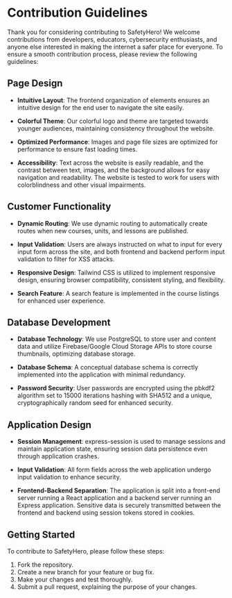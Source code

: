 # Contribution Guidelines

Thank you for considering contributing to SafetyHero! We welcome contributions from developers, educators, cybersecurity enthusiasts, and anyone else interested in making the internet a safer place for everyone. To ensure a smooth contribution process, please review the following guidelines:

## Page Design

- **Intuitive Layout**: The frontend organization of elements ensures an intuitive design for the end user to navigate the site easily.
  
- **Colorful Theme**: Our colorful logo and theme are targeted towards younger audiences, maintaining consistency throughout the website.
  
- **Optimized Performance**: Images and page file sizes are optimized for performance to ensure fast loading times.
  
- **Accessibility**: Text across the website is easily readable, and the contrast between text, images, and the background allows for easy navigation and readability. The website is tested to work for users with colorblindness and other visual impairments.

## Customer Functionality

- **Dynamic Routing**: We use dynamic routing to automatically create routes when new courses, units, and lessons are published.
  
- **Input Validation**: Users are always instructed on what to input for every input form across the site, and both frontend and backend perform input validation to filter for XSS attacks.
  
- **Responsive Design**: Tailwind CSS is utilized to implement responsive design, ensuring browser compatibility, consistent styling, and flexibility.
  
- **Search Feature**: A search feature is implemented in the course listings for enhanced user experience.

## Database Development

- **Database Technology**: We use PostgreSQL to store user and content data and utilize Firebase/Google Cloud Storage APIs to store course thumbnails, optimizing database storage.
  
- **Database Schema**: A conceptual database schema is correctly implemented into the application with minimal redundancy.
  
- **Password Security**: User passwords are encrypted using the pbkdf2 algorithm set to 15000 iterations hashing with SHA512 and a unique, cryptographically random seed for enhanced security.

## Application Design

- **Session Management**: express-session is used to manage sessions and maintain application state, ensuring session data persistence even through application crashes.
  
- **Input Validation**: All form fields across the web application undergo input validation to enhance security.
  
- **Frontend-Backend Separation**: The application is split into a front-end server running a React application and a backend server running an Express application. Sensitive data is securely transmitted between the frontend and backend using session tokens stored in cookies.

## Getting Started

To contribute to SafetyHero, please follow these steps:

1. Fork the repository.
2. Create a new branch for your feature or bug fix.
3. Make your changes and test thoroughly.
4. Submit a pull request, explaining the purpose of your changes.
